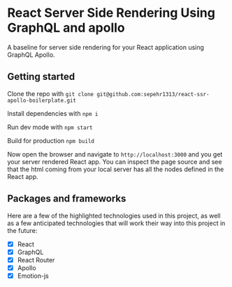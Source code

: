 # React Server Side Rendering Using GraphQL and apollo
A baseline for server side rendering for your React application using GraphQL Apollo.

## Getting started
Clone the repo with
```git clone git@github.com:sepehr1313/react-ssr-apollo-boilerplate.git```

Install dependencies with
```npm i```

Run dev mode with
```npm start```

Build for production
```npm build```

Now open the browser and navigate to `http://localhost:3000` and you get your server rendered React app. You can inspect the page source and see that the html coming from your local server has all the nodes defined in the React app.

## Packages and frameworks

Here are a few of the highlighted technologies used in this project, as well as a few anticipated technologies
that will work their way into this project in the future:

- [x] React
- [x] GraphQL
- [x] React Router
- [x] Apollo
- [x] Emotion-js